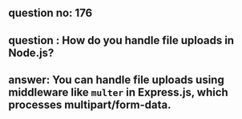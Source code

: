 
      
## question no: 176

## question : How do you handle file uploads in Node.js?

## answer: You can handle file uploads using middleware like `multer` in Express.js, which processes multipart/form-data.
      